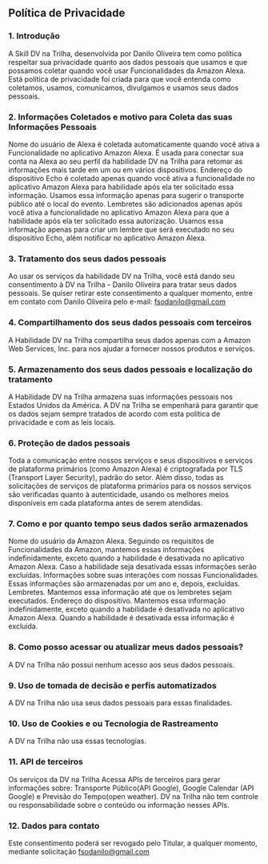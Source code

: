 ## Política de Privacidade

### 1. Introdução

A Skill DV na Trilha, desenvolvida por Danilo Oliveira tem como política respeitar sua privacidade quanto aos dados pessoais que usamos e que possamos coletar quando você usar Funcionalidades da Amazon Alexa. Está política de privacidade foi criada para que você entenda como coletamos, usamos, comunicamos, divulgamos e usamos seus dados pessoais.
### 2. Informações Coletados e motivo para Coleta das suas Informações Pessoais

Nome do usuário de Alexa é coletada automaticamente quando você ativa a Funcionalidade no aplicativo Amazon Alexa. É usada para conectar sua conta na Alexa ao seu perfil da habilidade DV na Trilha para retomar as informações mais tarde em um ou em vários dispositivos. Endereço do dispositivo Echo é coletado apenas quando você ativa a funcionalidade no aplicativo Amazon Alexa para habilidade após ela ter solicitado essa informação. Usamos essa informação apenas para sugerir o transporte público até o local do evento. Lembretes são adicionados apenas após você ativa a funcionalidade no aplicativo Amazon Alexa para que a habilidade após ela ter solicitado essa autorização. Usamos essa informação apenas para criar um lembre que será executado no seu dispositivo Echo, além notificar no aplicativo Amazon Alexa.
### 3. Tratamento dos seus dados pessoais

Ao usar os serviços da habilidade DV na Trilha, você está dando seu consentimento à DV na Trilha – Danilo Oliveira para tratar seus dados pessoais. Se quiser retirar este consentimento a qualquer momento, entre em contato com Danilo Oliveira pelo e-mail: fsodanilo@gmail.com
### 4. Compartilhamento dos seus dados pessoais com terceiros

A Habilidade DV na Trilha compartilha seus dados apenas com a Amazon Web Services, Inc. para nos ajudar a fornecer nossos produtos e serviços.
### 5. Armazenamento dos seus dados pessoais e localização do tratamento

A Habilidade DV na Trilha armazena suas informações pessoais nos Estados Unidos da América. A DV na Trilha se empenhará para garantir que os dados sejam sempre tratados de acordo com esta política de privacidade e com as leis locais.
### 6. Proteção de dados pessoais

Toda a comunicação entre nossos serviços e seus dispositivos e serviços de plataforma primários (como Amazon Alexa) é criptografada por TLS (Transport Layer Security), padrão do setor. Além disso, todas as solicitações de serviços de plataforma primários para os nossos serviços são verificadas quanto à autenticidade, usando os melhores meios disponíveis em cada plataforma antes de serem atendidas.
### 7. Como e por quanto tempo seus dados serão armazenados

Nome do usuário da Amazon Alexa. Seguindo os requisitos de Funcionalidades da Amazon, mantemos essas informações indefinidamente, exceto quando a habilidade é desativada no aplicativo Amazon Alexa. Caso a habilidade seja desativada essas informações serão excluídas. Informações sobre suas interações com nossas Funcionalidades. Essas informações são armazenadas por um ano e, depois, excluídas. Lembretes. Mantemos essa informação até que os lembretes sejam executados. Endereço do dispositivo. Mantemos essa informação indefinidamente, exceto quando a habilidade é desativada no aplicativo Amazon Alexa. Quando a habilidade é desativada essa informação é excluída.
### 8. Como posso acessar ou atualizar meus dados pessoais?

A DV na Trilha não possui nenhum acesso aos seus dados pessoais.
### 9. Uso de tomada de decisão e perfis automatizados

A DV na Trilha não usa seus dados pessoais para essas finalidades.
### 10. Uso de Cookies e ou Tecnologia de Rastreamento

A DV na Trilha não usa essas tecnologias.
### 11. API de terceiros

Os serviços da DV na Trilha Acessa APIs de terceiros para gerar informações sobre: Transporte Público(API Google), Google Calendar (API Google) e Previsão do Tempo(open weather). DV na Trilha não tem controle ou responsabilidade sobre o conteúdo ou informação nesses APIs.
### 12. Dados para contato

Este consentimento poderá ser revogado pelo Titular, a qualquer momento, mediante solicitação fsodanilo@gmail.com